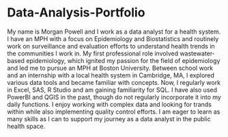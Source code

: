 # Data-Analysis-Portfolio
My name is Morgan Powell and I work as a data analyst for a health system. I have an MPH with a focus on Epidemiology and Biostatistics and routinely work on surveillance and evaluation efforts to understand health trends in the communities I work in. My first professional role involved wastewater-based epidemiology, which ignited my passion for the field of epidemiology and led me to pursue an MPH at Boston University. Between school work and an internship with a local health system in Cambridge, MA, I explored various data tools and became familiar with concepts. Now, I regularly work in Excel, SAS, R Studio and am gaining familiarity for SQL. I have also used PowerBI and QGIS in the past, though do not regularly incorporate it into my daily functions. 
I enjoy working with complex data and looking for trands within while also implementing quality control efforts. I am eager to learn as many skills as I can to support my journey as a data analyst in the public health space. 
